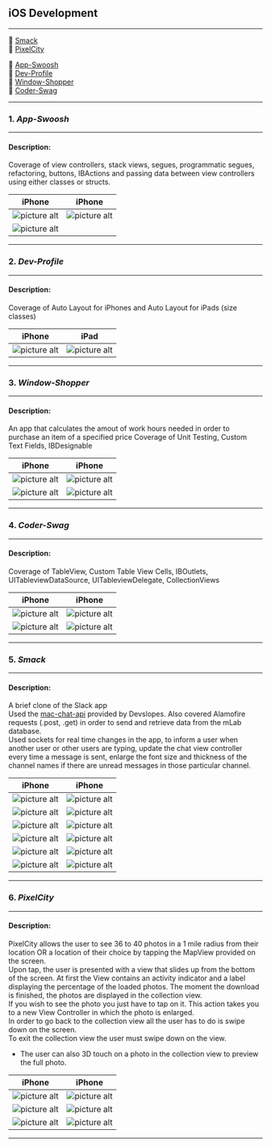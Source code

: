 ## iOS Development ##

- - - -


📌 [Smack](https://github.com/andrei-blaj/iOS#5-smack) <br />
📌 [PixelCity](https://github.com/andrei-blaj/iOS#6-pixelcity) <br />

📌 [App-Swoosh](https://github.com/andrei-blaj/iOS#1-app-swoosh) <br />
📌 [Dev-Profile](https://github.com/andrei-blaj/iOS#2-dev-profile) <br />
📌 [Window-Shopper](https://github.com/andrei-blaj/iOS#3-window-shopper) <br />
📌 [Coder-Swag](https://github.com/andrei-blaj/iOS#4-coder-swag) <br />

- - - -

### __1.__ _App-Swoosh_ ###

- - - -

#### Description: ####
Coverage of view controllers, stack views, segues, programmatic segues, refactoring, buttons, IBActions and passing data between view controllers using either classes or structs.  

iPhone             	                           									                     		     | iPhone
:-----------------------------------------------------------------------------------------------------------------------------------------------------------:|:-------------------------------------------------------------------------------------------------------------------------------------------------------------:
![picture alt](https://github.com/andrei-blaj/iOS/blob/master/app-swoosh/Screenshots/1.png?raw=true "First screen") | ![picture alt](https://github.com/andrei-blaj/iOS/blob/master/app-swoosh/Screenshots/2.png?raw=true "Second screen")
![picture alt](https://github.com/andrei-blaj/iOS/blob/master/app-swoosh/Screenshots/3.png?raw=true "Third screen") |

- - - -

### __2.__ _Dev-Profile_ ###

- - - -

#### Description: ####
Coverage of Auto Layout for iPhones and Auto Layout for iPads (size classes)

iPhone	                           									                     		   	             | iPad
:-----------------------------------------------------------------------------------------------------------------------------------------------------------:|:-------------------------------------------------------------------------------------------------------------------------------------------------------------:
![picture alt](https://github.com/andrei-blaj/iOS/blob/master/dev-profile/Screenshots/1.png?raw=true "First screen") | ![picture alt](https://github.com/andrei-blaj/iOS/blob/master/dev-profile/Screenshots/2.png?raw=true "Second screen")

- - - -

### __3.__ _Window-Shopper_ ###

- - - -

#### Description: ####
An app that calculates the amout of work hours needed in order to purchase an item of a specified price
Coverage of Unit Testing, Custom Text Fields, IBDesignable

iPhone                                                                                                                  | iPhone
:-----------------------------------------------------------------------------------------------------------------------------------------------------------:|:-------------------------------------------------------------------------------------------------------------------------------------------------------------:
![picture alt](https://github.com/andrei-blaj/iOS/blob/master/window-shopper/Screenshots/1.png?raw=true "First screen") | ![picture alt](https://github.com/andrei-blaj/iOS/blob/master/window-shopper/Screenshots/2.png?raw=true "Second screen")
![picture alt](https://github.com/andrei-blaj/iOS/blob/master/window-shopper/Screenshots/3.png?raw=true "Third screen") | ![picture alt](https://github.com/andrei-blaj/iOS/blob/master/window-shopper/Screenshots/4.png?raw=true "Fourth screen")

- - - -

### __4.__ _Coder-Swag_ ###

- - - -

#### Description: ####
Coverage of TableView, Custom Table View Cells, IBOutlets, UITableviewDataSource, UITableviewDelegate, CollectionViews

iPhone                                                                                                                  | iPhone
:-----------------------------------------------------------------------------------------------------------------------------------------------------------:|:-------------------------------------------------------------------------------------------------------------------------------------------------------------:
![picture alt](https://github.com/andrei-blaj/iOS/blob/master/coder-swag/Screenshots/1.png?raw=true "First screen") | ![picture alt](https://github.com/andrei-blaj/iOS/blob/master/coder-swag/Screenshots/2.png?raw=true "Second screen")
![picture alt](https://github.com/andrei-blaj/iOS/blob/master/coder-swag/Screenshots/3.png?raw=true "Third screen") | ![picture alt](https://github.com/andrei-blaj/iOS/blob/master/coder-swag/Screenshots/4.png?raw=true "Fourth screen")

- - - -

### __5.__ _Smack_ ###

- - - -

#### Description: ####
A brief clone of the Slack app <br />
Used the [mac-chat-api](https://github.com/devslopes/mac-chat-api) provided by Devslopes. Also covered Alamofire requests (.post, .get) in order to send and retrieve data from the mLab database. <br />
Used sockets for real time changes in the app, to inform a user when another user or other users are typing, update the chat view controller every time a message is sent, enlarge the font size and thickness of the channel names if there are unread messages in those particular channel. <br />

iPhone                                                                                                                  | iPhone
:-----------------------------------------------------------------------------------------------------------------------------------------------------------:|:-------------------------------------------------------------------------------------------------------------------------------------------------------------:
![picture alt](https://github.com/andrei-blaj/iOS/blob/master/Smack/Screenshots/1.png?raw=true "First screen") | ![picture alt](https://github.com/andrei-blaj/iOS/blob/master/Smack/Screenshots/2.png?raw=true "Second screen")
![picture alt](https://github.com/andrei-blaj/iOS/blob/master/Smack/Screenshots/3.png?raw=true "First screen") | ![picture alt](https://github.com/andrei-blaj/iOS/blob/master/Smack/Screenshots/4.png?raw=true "Second screen")
![picture alt](https://github.com/andrei-blaj/iOS/blob/master/Smack/Screenshots/5.png?raw=true "First screen") | ![picture alt](https://github.com/andrei-blaj/iOS/blob/master/Smack/Screenshots/6.png?raw=true "Second screen")
![picture alt](https://github.com/andrei-blaj/iOS/blob/master/Smack/Screenshots/7.png?raw=true "First screen") | ![picture alt](https://github.com/andrei-blaj/iOS/blob/master/Smack/Screenshots/8.png?raw=true "Second screen")
![picture alt](https://github.com/andrei-blaj/iOS/blob/master/Smack/Screenshots/9.png?raw=true "First screen") | ![picture alt](https://github.com/andrei-blaj/iOS/blob/master/Smack/Screenshots/10.png?raw=true "Second screen")
![picture alt](https://github.com/andrei-blaj/iOS/blob/master/Smack/Screenshots/11.png?raw=true "First screen") | ![picture alt](https://github.com/andrei-blaj/iOS/blob/master/Smack/Screenshots/12.png?raw=true "Second screen")

- - - -

### __6.__ _PixelCity_ ###

- - - -

#### Description: ####
PixelCity allows the user to see 36 to 40 photos in a 1 mile radius from their location OR a location of their choice by tapping the MapView provided on the screen. <br />
Upon tap, the user is presented with a view that slides up from the bottom of the screen. At first the View contains an activity indicator and a label displaying the percentage of the loaded photos. The moment the download is finished, the photos are displayed in the collection view. <br />
If you wish to see the photo you just have to tap on it. This action takes you to a new View Controller in which the photo is enlarged. <br />
In order to go back to the collection view all the user has to do is swipe down on the screen. <br />
To exit the collection view the user must swipe down on the view. <br />
* The user can also 3D touch on a photo in the collection view to preview the full photo.

iPhone                                                                                                                  | iPhone
:-----------------------------------------------------------------------------------------------------------------------------------------------------------:|:-------------------------------------------------------------------------------------------------------------------------------------------------------------:
![picture alt](https://github.com/andrei-blaj/iOS/blob/master/PixelCity/Screenshots/1.PNG?raw=true "First screen") | ![picture alt](https://github.com/andrei-blaj/iOS/blob/master/PixelCity/Screenshots/2.PNG?raw=true "Second screen")
![picture alt](https://github.com/andrei-blaj/iOS/blob/master/PixelCity/Screenshots/3.PNG?raw=true "First screen") | ![picture alt](https://github.com/andrei-blaj/iOS/blob/master/PixelCity/Screenshots/4.PNG?raw=true "Second screen")
![picture alt](https://github.com/andrei-blaj/iOS/blob/master/PixelCity/Screenshots/5.PNG?raw=true "First screen") | ![picture alt](https://github.com/andrei-blaj/iOS/blob/master/PixelCity/Screenshots/6.PNG?raw=true "Second screen")

- - - -
